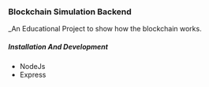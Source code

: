 ### Blockchain Simulation Backend

_An Educational Project to show how the blockchain works.

##### Installation And Development
- NodeJs
- Express